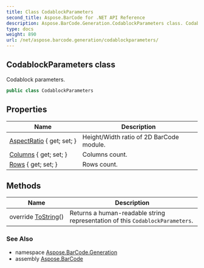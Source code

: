 ```yaml
---
title: Class CodablockParameters
second_title: Aspose.BarCode for .NET API Reference
description: Aspose.BarCode.Generation.CodablockParameters class. Codablock parameters
type: docs
weight: 890
url: /net/aspose.barcode.generation/codablockparameters/
---
```

## CodablockParameters class

Codablock parameters.

```csharp
public class CodablockParameters
```

## Properties

| Name | Description |
| --- | --- |
| [AspectRatio](../../aspose.barcode.generation/codablockparameters/aspectratio/) { get; set; } | Height/Width ratio of 2D BarCode module. |
| [Columns](../../aspose.barcode.generation/codablockparameters/columns/) { get; set; } | Columns count. |
| [Rows](../../aspose.barcode.generation/codablockparameters/rows/) { get; set; } | Rows count. |

## Methods

| Name | Description |
| --- | --- |
| override [ToString](../../aspose.barcode.generation/codablockparameters/tostring/)() | Returns a human-readable string representation of this `CodablockParameters`. |

### See Also

* namespace [Aspose.BarCode.Generation](../../aspose.barcode.generation/)
* assembly [Aspose.BarCode](../../)


